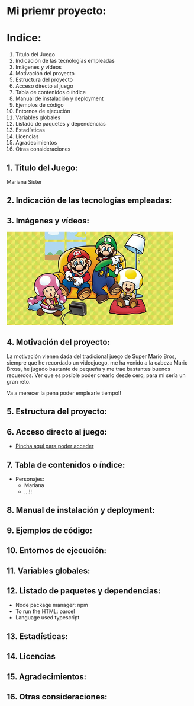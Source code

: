 # Mi priemr proyecto:
# Indice:
1. Título del Juego
2. Indicación de las tecnologías empleadas 
3. Imágenes y vídeos
4. Motivación del proyecto
5. Estructura del proyecto
6. Acceso directo al juego
7. Tabla de contenidos o índice
8. Manual de instalación y deployment
9. Ejemplos de código
10. Entornos de ejecución
11. Variables globales
12. Listado de paquetes y dependencias
13. Estadísticas
14. Licencias
15. Agradecimientos
16. Otras consideraciones


## 1. Titulo del Juego: 
Mariana Sister

## 2. Indicación de las tecnologías empleadas:
## 3. Imágenes y vídeos:
![Lo tradicional llama ](./public/img/super-mario-bros.jpg)
## 4. Motivación del proyecto:
La motivación vienen dada del tradicional juego de Super Mario Bros,
siempre que he recordado un videojuego, me ha venido a la cabeza Mario Bross, he jugado bastante
de pequeña y me trae bastantes buenos recuerdos. Ver que es posible poder crearlo desde cero, para mi sería un gran reto.

Va a merecer la pena poder emplearle tiempo!!

## 5. Estructura del proyecto:
## 6. Acceso directo al juego:
* [Pincha aquí para poder acceder](http://localhost:1234)
## 7. Tabla de contenidos o índice:
* Personajes:
    * Mariana 
    * ...!!
## 8. Manual de instalación y deployment:
     
## 9. Ejemplos de código:
## 10. Entornos de ejecución:
## 11. Variables globales:

## 12. Listado de paquetes y dependencias:
* Node package manager: npm
* To run the HTML: parcel
* Language used typescript


## 13. Estadísticas:
## 14. Licencias
## 15. Agradecimientos:
## 16. Otras consideraciones:
